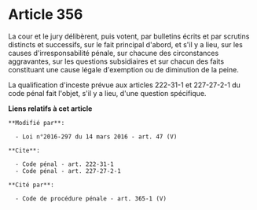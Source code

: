 # Article 356

La cour et le jury délibèrent, puis votent, par bulletins écrits et par scrutins distincts et successifs, sur le fait
principal d'abord, et s'il y a lieu, sur les causes d'irresponsabilité pénale, sur chacune des circonstances aggravantes, sur
les questions subsidiaires et sur chacun des faits constituant une cause légale d'exemption ou de diminution de la peine. 

La qualification d'inceste prévue aux articles 222-31-1 et 227-27-2-1 du code pénal fait l'objet, s'il y a lieu, d'une
question spécifique.

**Liens relatifs à cet article**

	**Modifié par**:

	  - Loi n°2016-297 du 14 mars 2016 - art. 47 (V)

	**Cite**:

	  - Code pénal - art. 222-31-1
	  - Code pénal - art. 227-27-2-1

	**Cité par**:

	  - Code de procédure pénale - art. 365-1 (V)
